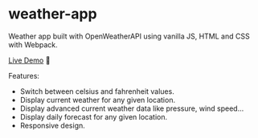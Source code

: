 # weather-app

Weather app built with OpenWeatherAPI using vanilla JS, HTML and CSS with Webpack.

[Live Demo](https://ricci2511.github.io/weather-app/) :star2:

Features:

- Switch between celsius and fahrenheit values.
- Display current weather for any given location.
- Display advanced current weather data like pressure, wind speed...
- Display daily forecast for any given location.
- Responsive design.
